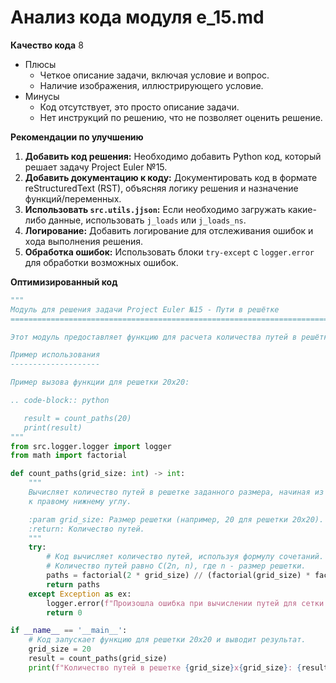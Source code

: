 # Анализ кода модуля e_15.md

**Качество кода**
8
- Плюсы
    - Четкое описание задачи, включая условие и вопрос.
    - Наличие изображения, иллюстрирующего условие.
- Минусы
    - Код отсутствует, это просто описание задачи.
    - Нет инструкций по решению, что не позволяет оценить решение.

**Рекомендации по улучшению**
1. **Добавить код решения:**  Необходимо добавить Python код, который решает задачу Project Euler №15.
2. **Добавить документацию к коду:**  Документировать код в формате reStructuredText (RST), объясняя логику решения и назначение функций/переменных.
3. **Использовать `src.utils.jjson`:** Если необходимо загружать какие-либо данные, использовать `j_loads` или `j_loads_ns`.
4. **Логирование:** Добавить логирование для отслеживания ошибок и хода выполнения решения.
5. **Обработка ошибок:** Использовать блоки `try-except` с `logger.error` для обработки возможных ошибок.

**Оптимизированный код**
```python
"""
Модуль для решения задачи Project Euler №15 - Пути в решётке
=========================================================================================

Этот модуль предоставляет функцию для расчета количества путей в решётке заданного размера.

Пример использования
--------------------

Пример вызова функции для решетки 20x20:

.. code-block:: python

   result = count_paths(20)
   print(result)
"""
from src.logger.logger import logger
from math import factorial

def count_paths(grid_size: int) -> int:
    """
    Вычисляет количество путей в решетке заданного размера, начиная из левого верхнего угла и двигаясь только вправо и вниз,
    к правому нижнему углу.

    :param grid_size: Размер решетки (например, 20 для решетки 20x20).
    :return: Количество путей.
    """
    try:
        # Код вычисляет количество путей, используя формулу сочетаний.
        # Количество путей равно C(2n, n), где n - размер решетки.
        paths = factorial(2 * grid_size) // (factorial(grid_size) * factorial(grid_size))
        return paths
    except Exception as ex:
        logger.error(f"Произошла ошибка при вычислении путей для сетки размера {grid_size}: {ex}")
        return 0

if __name__ == '__main__':
    # Код запускает функцию для решетки 20x20 и выводит результат.
    grid_size = 20
    result = count_paths(grid_size)
    print(f"Количество путей в решетке {grid_size}x{grid_size}: {result}")
```